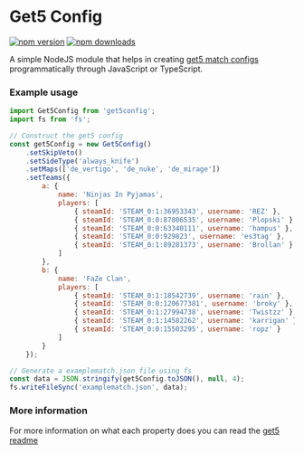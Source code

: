 # Get5 Config

<a href="https://www.npmjs.com/package/get5config"><img src="https://img.shields.io/npm/v/get5config.svg?maxAge=3600" alt="npm version" /></a>
<a href="https://www.npmjs.com/package/get5config"><img src="https://img.shields.io/npm/dt/get5config.svg?maxAge=3600" alt="npm downloads" /></a>

A simple NodeJS module that helps in creating [get5 match configs](https://github.com/splewis/get5#match-schema) programmatically through JavaScript or TypeScript.

### Example usage
```js
import Get5Config from 'get5config';
import fs from 'fs';

// Construct the get5 config
const get5Config = new Get5Config()
    .setSkipVeto()
	.setSideType('always_knife')
	.setMaps(['de_vertigo', 'de_nuke', 'de_mirage'])
	.setTeams({
		a: {
			name: 'Ninjas In Pyjamas',
			players: [
				{ steamId: 'STEAM_0:1:36953343', username: 'REZ' },
				{ steamId: 'STEAM_0:0:87806535', username: 'Plopski' },
				{ steamId: 'STEAM_0:0:63340111', username: 'hampus' },
				{ steamId: 'STEAM_0:0:929823', username: 'es3tag' },
				{ steamId: 'STEAM_0:1:89281373', username: 'Brollan' }
			]
		},
		b: {
			name: 'FaZe Clan',
			players: [
				{ steamId: 'STEAM_0:1:18542739', username: 'rain' },
				{ steamId: 'STEAM_0:0:120677381', username: 'broky' },
				{ steamId: 'STEAM_0:1:27994738', username: 'Twistzz' },
				{ steamId: 'STEAM_0:1:14582262', username: 'karrigan' },
				{ steamId: 'STEAM_0:0:15503295', username: 'ropz' }
			]
		}
	});

// Generate a examplematch.json file using fs
const data = JSON.stringify(get5Config.toJSON(), null, 4);
fs.writeFileSync('examplematch.json', data);
```

### More information
For more information on what each property does you can read the [get5 readme](https://github.com/splewis/get5#match-schema)